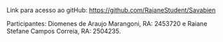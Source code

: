 Link para acesso ao gitHub: https://github.com/RaianeStudent/Savabien

Participantes: Diomenes de Araujo Marangoni, RA: 2453720 e Raiane Stefane Campos Correia, RA: 2504235. 
